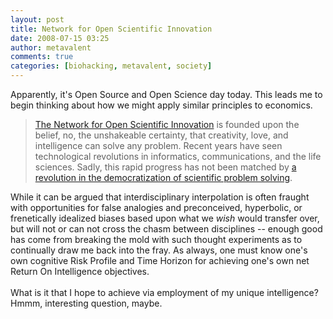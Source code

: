 ```yaml
---
layout: post
title: Network for Open Scientific Innovation
date: 2008-07-15 03:25
author: metavalent
comments: true
categories: [biohacking, metavalent, society]
---
```

Apparently, it's Open Source and Open Science day today. This leads me to begin thinking about how we might apply similar principles to economics. <blockquote><a href="https://freedomofscience.org/">The Network for Open Scientific Innovation</a> is founded upon the belief, no, the unshakeable certainty, that creativity, love, and intelligence can solve any problem. Recent years have seen technological revolutions in informatics, communications, and the life sciences. Sadly, this rapid progress has not been matched by <a href="https://freedomofscience.org/?p=1">a revolution in the democratization of scientific problem solving</a>.</blockquote>While it can be argued that interdisciplinary interpolation is often fraught with opportunities for false analogies and preconceived, hyperbolic, or frenetically idealized biases based upon what we <em>wish</em> would transfer over, but will not or can not cross the chasm between disciplines -- enough good has come from breaking the mold with such thought experiments as to continually draw me back into the fray. As always, one must know one's own cognitive Risk Profile and Time Horizon for achieving one's own net Return On Intelligence objectives. <br /><br />What is it that I hope to achieve via employment of my unique intelligence? Hmmm, interesting question, maybe.
